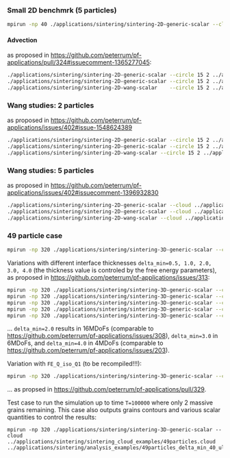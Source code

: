 ### Small 2D benchmrk (5 particles)

```bash
mpirun -np 40 ./applications/sintering/sintering-2D-generic-scalar --cloud ../applications/sintering/sintering_cloud_examples/5particles.cloud ../applications/sintering/analysis_examples/5particles.json
```

#### Advection

as proposed in https://github.com/peterrum/pf-applications/pull/324#issuecomment-1365277045:

```bash
./applications/sintering/sintering-2D-generic-scalar --circle 15 2 ../applications/sintering/analysis_examples/no_advection.json
./applications/sintering/sintering-2D-generic-scalar --circle 15 2 ../applications/sintering/analysis_examples/wang_generic_advection.json
./applications/sintering/sintering-2D-wang-scalar    --circle 15 2 ../applications/sintering/analysis_examples/wang_coupled_advection.json
```

### Wang studies: 2 particles

as proposed in https://github.com/peterrum/pf-applications/issues/402#issue-1548624389

```bash
./applications/sintering/sintering-2D-generic-scalar --circle 15 2 ../applications/sintering/analysis_examples/coupled_wang_studies_0.json
./applications/sintering/sintering-2D-generic-scalar --circle 15 2 ../applications/sintering/analysis_examples/coupled_wang_studies_1.json
./applications/sintering/sintering-2D-wang-scalar --circle 15 2 ../applications/sintering/analysis_examples/coupled_wang_studies_2.json
```

### Wang studies: 5 particles

as proposed in https://github.com/peterrum/pf-applications/issues/402#issuecomment-1396932830

```bash
./applications/sintering/sintering-2D-generic-scalar --cloud ../applications/sintering/sintering_cloud_examples/5particles.cloud ../applications/sintering/analysis_examples/coupled_wang_studies_0.json
./applications/sintering/sintering-2D-generic-scalar --cloud ../applications/sintering/sintering_cloud_examples/5particles.cloud ../applications/sintering/analysis_examples/coupled_wang_studies_1.json
./applications/sintering/sintering-2D-wang-scalar --cloud ../applications/sintering/sintering_cloud_examples/5particles.cloud ../applications/sintering/analysis_examples/coupled_wang_studies_2.json
```

### 49 particle case

```bash
mpirun -np 320 ./applications/sintering/sintering-3D-generic-scalar --cloud ../applications/sintering/sintering_cloud_examples/49particles.cloud ../applications/sintering/analysis_examples/49particles.json
```

Variations with different interface thicknesses `delta_min=0.5, 1.0, 2.0, 3.0, 4.0` (the thickness value is controled by the free energy parameters), as proposed in https://github.com/peterrum/pf-applications/issues/313:

```bash
mpirun -np 320 ./applications/sintering/sintering-3D-generic-scalar --cloud ../applications/sintering/sintering_cloud_examples/49particles.cloud ../applications/sintering/analysis_examples/49particles_delta_min_05.json
mpirun -np 320 ./applications/sintering/sintering-3D-generic-scalar --cloud ../applications/sintering/sintering_cloud_examples/49particles.cloud ../applications/sintering/analysis_examples/49particles_delta_min_10.json
mpirun -np 320 ./applications/sintering/sintering-3D-generic-scalar --cloud ../applications/sintering/sintering_cloud_examples/49particles.cloud ../applications/sintering/analysis_examples/49particles_delta_min_20.json
mpirun -np 320 ./applications/sintering/sintering-3D-generic-scalar --cloud ../applications/sintering/sintering_cloud_examples/49particles.cloud ../applications/sintering/analysis_examples/49particles_delta_min_30.json
mpirun -np 320 ./applications/sintering/sintering-3D-generic-scalar --cloud ../applications/sintering/sintering_cloud_examples/49particles.cloud ../applications/sintering/analysis_examples/49particles_delta_min_40.json
```

... `delta_min=2.0` results in 16MDoFs (comparable to https://github.com/peterrum/pf-applications/issues/308), `delta_min=3.0` in 6MDoFs, and `delta_min=4.0` in 4MDoFs (comparable to https://github.com/peterrum/pf-applications/issues/203).

Variation with `FE_Q_iso_Q1` (to be recompiled!!!):

```bash
mpirun -np 320 ./applications/sintering/sintering-3D-generic-scalar --cloud ../applications/sintering/sintering_cloud_examples/49particles.cloud ../applications/sintering/analysis_examples49particles_iso.json
```

... as propsed in https://github.com/peterrum/pf-applications/pull/329.

Test case to run the simulation up to time `T=100000` where only 2 massive grains remaining. This case also outputs grains contours and various scalar quantities to control the results:
```
mpirun -np 320 ./applications/sintering/sintering-3D-generic-scalar --cloud ../applications/sintering/sintering_cloud_examples/49particles.cloud ../applications/sintering/analysis_examples/49particles_delta_min_40_ultimate.json
```
